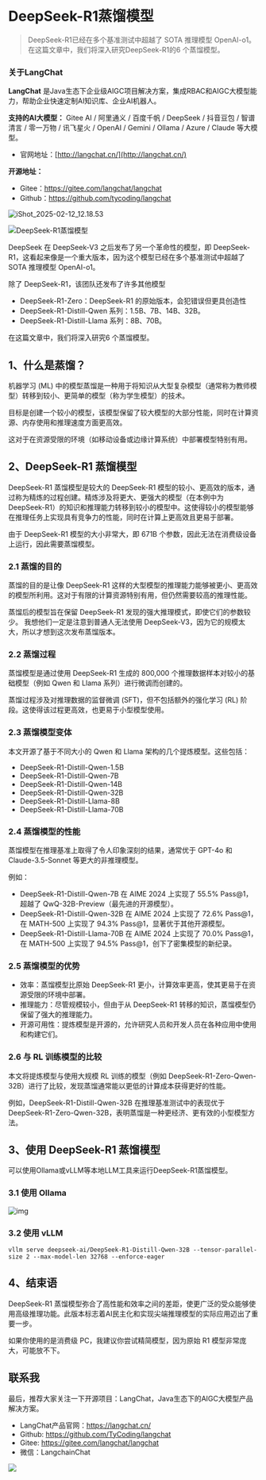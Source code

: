 # DeepSeek-R1蒸馏模型

> DeepSeek-R1已经在多个基准测试中超越了 SOTA 推理模型 OpenAI-o1。在这篇文章中，我们将深入研究DeepSeek-R1的6 个蒸馏模型。

### 关于LangChat

**LangChat** 是Java生态下企业级AIGC项目解决方案，集成RBAC和AIGC大模型能力，帮助企业快速定制AI知识库、企业AI机器人。

**支持的AI大模型：** Gitee AI / 阿里通义 / 百度千帆 / DeepSeek / 抖音豆包 / 智谱清言 / 零一万物 / 讯飞星火 / OpenAI / Gemini / Ollama / Azure / Claude 等大模型。

- 官网地址：[http://langchat.cn/](http://langchat.cn/)

**开源地址：**

- Gitee：https://gitee.com/langchat/langchat
- Github：https://github.com/tycoding/langchat

![iShot_2025-02-12_12.18.53](http://cdn.tycoding.cn/docs/202502151026673.png)

![DeepSeek-R1蒸馏模型](http://www.hubwiz.com/blog/content/images/size/w2000/2025/01/deepseek-r1-distilled-models.png)

DeepSeek 在 DeepSeek-V3 之后发布了另一个革命性的模型，即 DeepSeek-R1，这看起来像是一个重大版本，因为这个模型已经在多个基准测试中超越了 SOTA 推理模型 OpenAI-o1。

除了 DeepSeek-R1，该团队还发布了许多其他模型

- DeepSeek-R1-Zero：DeepSeek-R1 的原始版本，会犯错误但更具创造性
- DeepSeek-R1-Distill-Qwen 系列：1.5B、7B、14B、32B。
- DeepSeek-R1-Distill-Llama 系列：8B、70B。

在这篇文章中，我们将深入研究6 个蒸馏模型。

## 1、什么是蒸馏？

机器学习 (ML) 中的模型蒸馏是一种用于将知识从大型复杂模型（通常称为教师模型）转移到较小、更简单的模型（称为学生模型）的技术。

目标是创建一个较小的模型，该模型保留了较大模型的大部分性能，同时在计算资源、内存使用和推理速度方面更高效。

这对于在资源受限的环境（如移动设备或边缘计算系统）中部署模型特别有用。

## 2、DeepSeek-R1 蒸馏模型

DeepSeek-R1 蒸馏模型是较大的 DeepSeek-R1 模型的较小、更高效的版本，通过称为精炼的过程创建。精炼涉及将更大、更强大的模型（在本例中为 DeepSeek-R1）的知识和推理能力转移到较小的模型中。这使得较小的模型能够在推理任务上实现具有竞争力的性能，同时在计算上更高效且更易于部署。

由于 DeepSeek-R1 模型的大小非常大，即 671B 个参数，因此无法在消费级设备上运行，因此需要蒸馏模型。

### 2.1 蒸馏的目的

蒸馏的目的是让像 DeepSeek-R1 这样的大型模型的推理能力能够被更小、更高效的模型所利用。这对于有限的计算资源特别有用，但仍然需要较高的推理性能。

蒸馏后的模型旨在保留 DeepSeek-R1 发现的强大推理模式，即使它们的参数较少。
我想他们一定是注意到普通人无法使用 DeepSeek-V3，因为它的规模太大，所以才想到这次发布蒸馏版本。

### 2.2 蒸馏过程

蒸馏模型是通过使用 DeepSeek-R1 生成的 800,000 个推理数据样本对较小的基础模型（例如 Qwen 和 Llama 系列）进行微调而创建的。

蒸馏过程涉及对推理数据的监督微调 (SFT)，但不包括额外的强化学习 (RL) 阶段。这使得该过程更高效，也更易于小型模型使用。

### 2.3 蒸馏模型变体

本文开源了基于不同大小的 Qwen 和 Llama 架构的几个提炼模型。这些包括：

- DeepSeek-R1-Distill-Qwen-1.5B
- DeepSeek-R1-Distill-Qwen-7B
- DeepSeek-R1-Distill-Qwen-14B
- DeepSeek-R1-Distill-Qwen-32B
- DeepSeek-R1-Distill-Llama-8B
- DeepSeek-R1-Distill-Llama-70B

### 2.4 蒸馏模型的性能

蒸馏模型在推理基准上取得了令人印象深刻的结果，通常优于 GPT-4o 和 Claude-3.5-Sonnet 等更大的非推理模型。

例如：

- DeepSeek-R1-Distill-Qwen-7B 在 AIME 2024 上实现了 55.5% Pass@1，超越了 QwQ-32B-Preview（最先进的开源模型）。
- DeepSeek-R1-Distill-Qwen-32B 在 AIME 2024 上实现了 72.6% Pass@1，在 MATH-500 上实现了 94.3% Pass@1，显著优于其他开源模型。
- DeepSeek-R1-Distill-Llama-70B 在 AIME 2024 上实现了 70.0% Pass@1，在 MATH-500 上实现了 94.5% Pass@1，创下了密集模型的新纪录。

### 2.5 蒸馏模型的优势

- 效率：蒸馏模型比原始 DeepSeek-R1 更小，计算效率更高，使其更易于在资源受限的环境中部署。
- 推理能力：尽管规模较小，但由于从 DeepSeek-R1 转移的知识，蒸馏模型仍保留了强大的推理能力。
- 开源可用性：提炼模型是开源的，允许研究人员和开发人员在各种应用中使用和构建它们。

### 2.6 与 RL 训练模型的比较

本文将提炼模型与使用大规模 RL 训练的模型（例如 DeepSeek-R1-Zero-Qwen-32B）进行了比较，发现蒸馏通常能以更低的计算成本获得更好的性能。

例如，DeepSeek-R1-Distill-Qwen-32B 在推理基准测试中的表现优于 DeepSeek-R1-Zero-Qwen-32B，表明蒸馏是一种更经济、更有效的小型模型方法。

## 3、使用 DeepSeek-R1 蒸馏模型

可以使用Ollama或vLLM等本地LLM工具来运行DeepSeek-R1蒸馏模型。

### 3.1 使用 Ollama

![img](http://www.hubwiz.com/blog/content/images/2025/01/image-477.png)

### 3.2 使用 vLLM

```
vllm serve deepseek-ai/DeepSeek-R1-Distill-Qwen-32B --tensor-parallel-size 2 --max-model-len 32768 --enforce-eager
```

## 4、结束语

DeepSeek-R1 蒸馏模型弥合了高性能和效率之间的差距，使更广泛的受众能够使用高级推理功能。此版本标志着AI民主化和实现尖端推理模型的实际应用迈出了重要一步。

如果你使用的是消费级 PC，我建议你尝试精简模型，因为原始 R1 模型非常庞大，可能放不下。



## 联系我

最后，推荐大家关注一下开源项目：LangChat，Java生态下的AIGC大模型产品解决方案。

- LangChat产品官网：https://langchat.cn/
- Github: https://github.com/TyCoding/langchat
- Gitee: https://gitee.com/langchat/langchat
- 微信：LangchainChat

![](http://cdn.tycoding.cn/docs/202502151026673.png)

